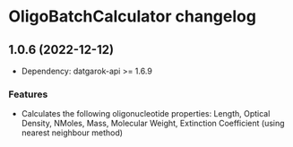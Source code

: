 # OligoBatchCalculator changelog

## 1.0.6 (2022-12-12)

* Dependency: datgarok-api >= 1.6.9

### Features

* Calculates the following oligonucleotide properties: Length, Optical Density, NMoles, Mass, Molecular Weight, Extinction Coefficient (using nearest neighbour method)
